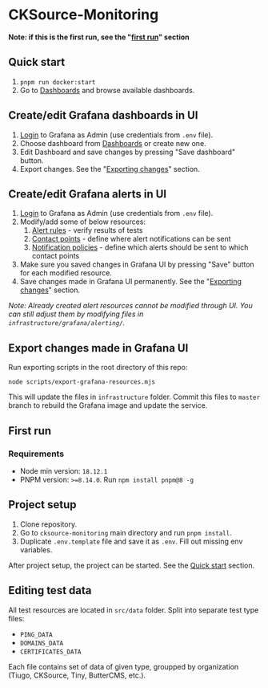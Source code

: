 # CKSource-Monitoring

**Note: if this is the first run, see the "[first run](#first-run)" section**

## Quick start

1. `pnpm run docker:start`
3. Go to [Dashboards](http://localhost:3000/dashboards) and browse available dashboards.

## Create/edit Grafana dashboards in UI

1. [Login](http://localhost:3000/login) to Grafana as Admin (use credentials from `.env` file).
2. Choose dashboard from [Dashboards](http://localhost:3000/dashboards) or create new one.
3. Edit Dashboard and save changes by pressing "Save dashboard" button.
4. Export changes. See the "[Exporting changes](#export-changes-made-in-grafana-UI)" section. 

## Create/edit Grafana alerts in UI

1. [Login](http://localhost:3000/login) to Grafana as Admin (use credentials from `.env` file).
2. Modify/add some of below resources:
   1. [Alert rules](http://localhost:3000/alerting/list) - verify results of tests
   2. [Contact points](http://localhost:3000/alerting/notifications) - define where alert notifications can be sent
   3. [Notification policies](http://localhost:3000/alerting/routes) - define which alerts should be sent to which contact points
3. Make sure you saved changes in Grafana UI by pressing "Save" button for each modified resource.
4. Save changes made in Grafana UI permanently. See the "[Exporting changes](#export-changes-made-in-grafana-ui)" section.

*Note: Already created alert resources cannot be modified through UI. You can still adjust them by modifying files in `infrastructure/grafana/alerting/`.*

## Export changes made in Grafana UI

Run exporting scripts in the root directory of this repo:
```
node scripts/export-grafana-resources.mjs
```

This will update the files in `infrastructure` folder. Commit this files to `master` branch to rebuild the Grafana image and update the service.

## First run

### Requirements

- Node min version: `18.12.1`
- PNPM version: `>=8.14.0`. Run `npm install pnpm@8 -g`

## Project setup

1. Clone repository.
2. Go to `cksource-monitoring` main directory and run `pnpm install`.
3. Duplicate `.env.template` file and save it as `.env`. Fill out missing env variables.

After project setup, the project can be started. See the [Quick start](#quick-start) section.

## Editing test data

All test resources are located in `src/data` folder. Split into separate test type files:
 - `PING_DATA`
 - `DOMAINS_DATA`
 - `CERTIFICATES_DATA`

Each file contains set of data of given type, groupped by organization (Tiugo, CKSource, Tiny, ButterCMS, etc.). 